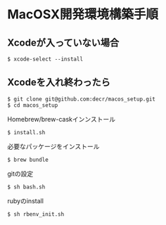 # MacOSX開発環境構築手順

## Xcodeが入っていない場合

	$ xcode-select --install

## Xcodeを入れ終わったら

	$ git clone git@github.com:decr/macos_setup.git
	$ cd macos_setup
	
Homebrew/brew-caskインンストール

	$ install.sh

必要なパッケージをインストール

	$ brew bundle

gitの設定

	$ sh bash.sh
	
rubyのinstall

	$ sh rbenv_init.sh
